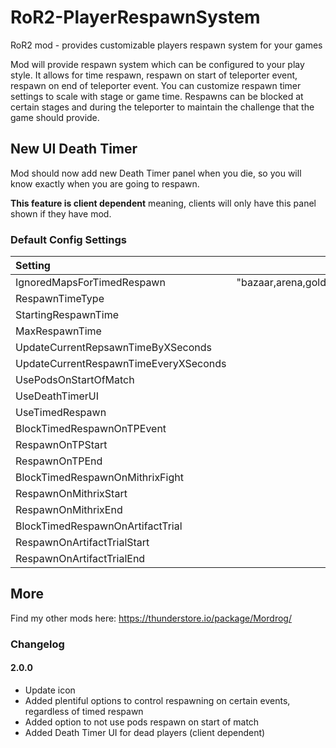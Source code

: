 # RoR2-PlayerRespawnSystem
RoR2 mod - provides customizable players respawn system for your games

Mod will provide respawn system which can be configured to your play style. It allows for time respawn, respawn on start of teleporter event, respawn on end of teleporter event. 
You can customize respawn timer settings to scale with stage or game time. Respawns can be blocked at certain stages and during the teleporter to maintain the challenge that the game should provide.

## New UI Death Timer

Mod should now add new Death Timer panel when you die, so you will know exactly when you are going to respawn.

**This feature is client dependent** meaning, clients will only have this panel shown if they have mod.

### Default Config Settings
| Setting                                               | Default Value                                                             |
| :-------------------------------------                | :-----------------------------------------------------------------------: |
| IgnoredMapsForTimedRespawn                            |           "bazaar,arena,goldshores,moon,artifactworld,mysteryspace,limbo" |
| RespawnTimeType                                       |                                                            StageTimeBased |
| StartingRespawnTime                                   |                                                                        30 |
| MaxRespawnTime                                        |                                                                       180 |
| UpdateCurrentRepsawnTimeByXSeconds                    |                                                                         5 |
| UpdateCurrentRespawnTimeEveryXSeconds                 |                                                                        10 |
| UsePodsOnStartOfMatch                                 |                                                                     false |
| UseDeathTimerUI                                       |                                                                      true |
| UseTimedRespawn                                       |                                                                      true |
| BlockTimedRespawnOnTPEvent                            |                                                                      true |
| RespawnOnTPStart                                      |                                                                      true |
| RespawnOnTPEnd                                        |                                                                      true |
| BlockTimedRespawnOnMithrixFight                       |                                                                      true |
| RespawnOnMithrixStart                                 |                                                                      true |
| RespawnOnMithrixEnd                                   |                                                                     false |
| BlockTimedRespawnOnArtifactTrial                      |                                                                      true |
| RespawnOnArtifactTrialStart                           |                                                                      true |
| RespawnOnArtifactTrialEnd                             |                                                                      true |

## More

Find my other mods here: https://thunderstore.io/package/Mordrog/

### Changelog
#### 2.0.0
- Update icon
- Added plentiful options to control respawning on certain events, regardless of timed respawn
- Added option to not use pods respawn on start of match
- Added Death Timer UI for dead players (client dependent)